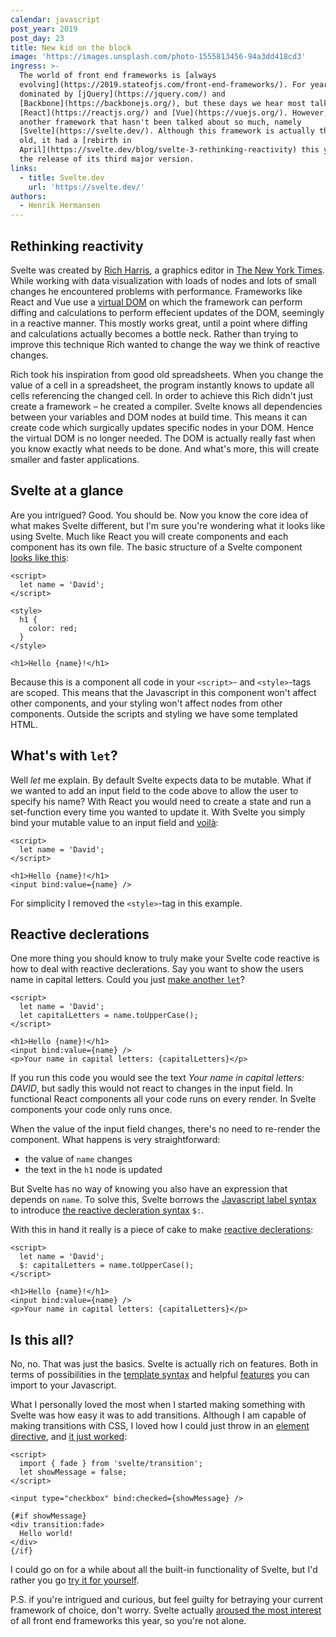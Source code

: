 ```yaml
---
calendar: javascript
post_year: 2019
post_day: 23
title: New kid on the block
image: 'https://images.unsplash.com/photo-1555813456-94a3dd418cd3'
ingress: >-
  The world of front end frameworks is [always
  evolving](https://2019.stateofjs.com/front-end-frameworks/). For years it was
  dominated by [jQuery](https://jquery.com/) and
  [Backbone](https://backbonejs.org/), but these days we hear most talk about
  [React](https://reactjs.org/) and [Vue](https://vuejs.org/). However, there is
  another framework that hasn't been talked about so much, namely
  [Svelte](https://svelte.dev/). Although this framework is actually three years
  old, it had a [rebirth in
  April](https://svelte.dev/blog/svelte-3-rethinking-reactivity) this year with
  the release of its third major version.
links:
  - title: Svelte.dev
    url: 'https://svelte.dev/'
authors:
  - Henrik Hermansen
---
```

## Rethinking reactivity

Svelte was created by [Rich Harris](https://twitter.com/rich_harris), a graphics editor in [The New York Times](https://www.nytimes.com/). While working with data visualization with loads of nodes and lots of small changes he encountered problems with performance. Frameworks like React and Vue use a [virtual DOM](https://www.codecademy.com/articles/react-virtual-dom) on which the framework can perform diffing and calculations to perform effecient updates of the DOM, seemingly in a reactive manner. This mostly works great, until a point where diffing and calculations actually becomes a bottle neck.
Rather than trying to improve this technique Rich wanted to change the way we think of reactive changes.

Rich took his inspiration from good old spreadsheets. When you change the value of a cell in a spreadsheet, the program instantly knows to update all cells referencing the changed cell. In order to achieve this Rich didn't just create a framework – he created a compiler. Svelte knows all dependencies between your variables and DOM nodes at build time. This means it can create code which surgically updates specific nodes in your DOM. Hence the virtual DOM is no longer needed. The DOM is actually really fast when you know exactly what needs to be done. And what's more, this will create smaller and faster applications.

## Svelte at a glance

Are you intrigued? Good. You should be. Now you know the core idea of what makes Svelte different, but I'm sure you're wondering what it looks like using Svelte. Much like React you will create components and each component has its own file. The basic structure of a Svelte component [looks like this](https://svelte.dev/repl/5d53fba8baa345c4bc5b4776dfd8f521?version=3):

```svelte
<script>
  let name = 'David';
</script>

<style>
  h1 {
    color: red;
  }
</style>

<h1>Hello {name}!</h1>
```

Because this is a component all code in your `<script>`- and `<style>`-tags are scoped. This means that the Javascript in this component won't affect other components, and your styling won't affect nodes from other components.
Outside the scripts and styling we have some templated HTML.

## What's with `let`?

Well _let_ me explain. By default Svelte expects data to be mutable. What if we wanted to add an input field to the code above to allow the user to specify his name? With React you would need to create a state and run a set-function every time you wanted to update it. With Svelte you simply bind your mutable value to an input field and [voilà](https://svelte.dev/repl/b1f0ebec4a9645f5a38d906b05d8bcf4?version=3):
```svelte
<script>
  let name = 'David';
</script>

<h1>Hello {name}!</h1>
<input bind:value={name} />
```

For simplicity I removed the `<style>`-tag in this example.

## Reactive declerations

One more thing you should know to truly make your Svelte code reactive is how to deal with reactive declerations. Say you want to show the users name in capital letters. Could you just [make another `let`](https://svelte.dev/repl/e6439904f18f453e80feab69b371d0ea?version=3)?

```svelte
<script>
  let name = 'David';
  let capitalLetters = name.toUpperCase();
</script>

<h1>Hello {name}!</h1>
<input bind:value={name} />
<p>Your name in capital letters: {capitalLetters}</p>
```

If you run this code you would see the text _Your name in capital letters: DAVID_, but sadly this would not react to changes in the input field. In functional React components all your code runs on every render. In Svelte components your code only runs once.

When the value of the input field changes, there's no need to re-render the component. What happens is very straightforward:
* the value of `name` changes
* the text in the `h1` node is updated

But Svelte has no way of knowing you also have an expression that depends on `name`. To solve this, Svelte borrows the [Javascript label syntax](https://developer.mozilla.org/en-US/docs/Web/JavaScript/Reference/Statements/label) to introduce [the reactive decleration syntax](https://svelte.dev/docs#3_$_marks_a_statement_as_reactive) `$:`.

With this in hand it really is a piece of cake to make [reactive declerations](https://svelte.dev/repl/05a3a7d8c467492c8fcbfe3819edaaf1?version=3):

```svelte
<script>
  let name = 'David';
  $: capitalLetters = name.toUpperCase();
</script>

<h1>Hello {name}!</h1>
<input bind:value={name} />
<p>Your name in capital letters: {capitalLetters}</p>
```

## Is this all?

No, no. That was just the basics. Svelte is actually rich on features. Both in terms of possibilities in the [template syntax](https://svelte.dev/docs#Template_syntax) and helpful [features](https://svelte.dev/docs#Run_time) you can import to your Javascript.

What I personally loved the most when I started making something with Svelte was how easy it was to add transitions. Although I am capable of making transitions with CSS, I loved how I could just throw in an [element directive](https://svelte.dev/docs#Element_directives), and [it just worked](https://svelte.dev/repl/7bb21f2434c645fea09461b5af1aedb2?version=3):

```svelte
<script>
  import { fade } from 'svelte/transition';
  let showMessage = false;
</script>

<input type="checkbox" bind:checked={showMessage} />

{#if showMessage}
<div transition:fade>
  Hello world!
</div>
{/if}
```

I could go on for a while about all the built-in functionality of Svelte, but I'd rather you go [try it for yourself](https://svelte.dev/tutorial/basics).

P.S. if you're intrigued and curious, but feel guilty for betraying your current framework of choice, don't worry. Svelte actually [aroused the most interest](https://2019.stateofjs.com/awards/prediction_award) of all front end frameworks this year, so you're not alone.
